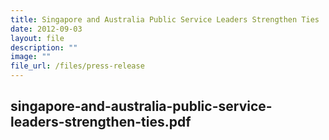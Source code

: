 ```yaml
---
title: Singapore and Australia Public Service Leaders Strengthen Ties
date: 2012-09-03
layout: file
description: ""
image: ""
file_url: /files/press-release
---
```

singapore-and-australia-public-service-leaders-strengthen-ties.pdf
---
